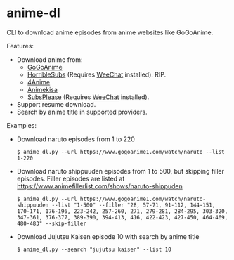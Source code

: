 # anime-dl
CLI to download anime episodes from anime websites like GoGoAnime.

Features:
  - Download anime from:
    - [GoGoAnime]
    - [HorribleSubs] (Requires [WeeChat] installed). RIP.
    - [4Anime]
    - [Animekisa]
    - [SubsPlease] (Requires [WeeChat] installed).
  - Support resume download.
  - Search by anime title in supported providers.

Examples:
  - Download naruto episodes from 1 to 220
    ```console
    $ anime_dl.py --url https://www.gogoanime1.com/watch/naruto --list 1-220
    ```
    
  - Download naruto shippuuden episodes from 1 to 500, but skipping filler episodes. Filler episodes are listed at https://www.animefillerlist.com/shows/naruto-shippuden
    ```console
    $ anime_dl.py --url https://www.gogoanime1.com/watch/naruto-shippuuden --list "1-500" --filler "28, 57-71, 91-112, 144-151, 170-171, 176-196, 223-242, 257-260, 271, 279-281, 284-295, 303-320, 347-361, 376-377, 389-390, 394-413, 416, 422-423, 427-450, 464-469, 480-483" --skip-filler
    ```
  - Download Jujutsu Kaisen episode 10 with search by anime title
    ```console
    $ anime_dl.py --search "jujutsu kaisen" --list 10
    ```
[weechat]: <https://weechat.org>
[GoGoAnime]: <https://www.gogoanime1.com>
[HorribleSubs]: <https://horriblesubs.info>
[4Anime]: <https://4anime.to>
[Animekisa]: <https://animekisa.tv>
[SubsPlease]: <https://subsplease.org>

